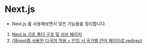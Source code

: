 # Next.js
* Next.js 를 사용해보면서 넣은 기능들을 정리합니다.

1. [Next.js 기초 폴더 구조 및 서브 페이지](https://github.com/HJungIn/Next.js-study/tree/master/nextjs-basic "nextjs-basic")
2. [i18next를 사용한 다국어 적용 + 인입 시 국가별 언어 페이지로 redirect](https://github.com/HJungIn/Next.js-study/tree/master/nextjs-i18next "nextjs-i18next")
